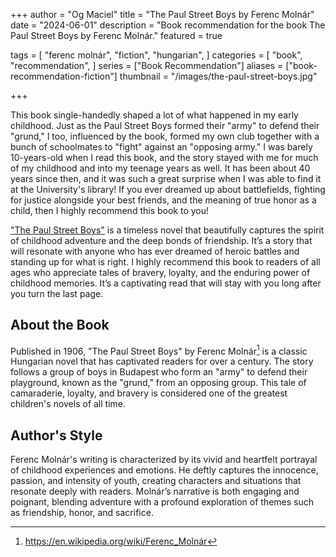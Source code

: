 +++
author = "Og Maciel"
title = "The Paul Street Boys by Ferenc Molnár"
date = "2024-06-01"
description = "Book recommendation for the book The Paul Street Boys by Ferenc Molnár."
featured = true

tags = [
    "ferenc molnár",
    "fiction",
    "hungarian",
]
categories = [
    "book",
    "recommendation",
]
series = ["Book Recommendation"]
aliases = ["book-recommendation-fiction"]
thumbnail = "/images/the-paul-street-boys.jpg"

+++

This book single-handedly shaped a lot of what happened in my early childhood. Just as the Paul Street Boys formed their "army" to defend their "grund," I too, influenced by the book, formed my own club together with a bunch of schoolmates to "fight" against an "opposing army." I was barely 10-years-old when I read this book, and the story stayed with me for much of my childhood and into my teenage years as well. It has been about 40 years since then, and it was such a great surprise when I was able to find it at the University's library! If you ever dreamed up about battlefields, fighting for justice alongside your best friends, and the meaning of true honor as a child, then I highly recommend this book to you!

["The Paul Street Boys"](https://amzn.to/3V8SbcO) is a timeless novel that beautifully captures the spirit of childhood adventure and the deep bonds of friendship. It’s a story that will resonate with anyone who has ever dreamed of heroic battles and standing up for what is right. I highly recommend this book to readers of all ages who appreciate tales of bravery, loyalty, and the enduring power of childhood memories. It’s a captivating read that will stay with you long after you turn the last page.
<!--more-->

## About the Book

Published in 1906, "The Paul Street Boys" by Ferenc Molnár[^1] is a classic Hungarian novel that has captivated readers for over a century. The story follows a group of boys in Budapest who form an "army" to defend their playground, known as the "grund," from an opposing group. This tale of camaraderie, loyalty, and bravery is considered one of the greatest children's novels of all time.

## Author's Style

Ferenc Molnár's writing is characterized by its vivid and heartfelt portrayal of childhood experiences and emotions. He deftly captures the innocence, passion, and intensity of youth, creating characters and situations that resonate deeply with readers. Molnár’s narrative is both engaging and poignant, blending adventure with a profound exploration of themes such as friendship, honor, and sacrifice.

[^1]: https://en.wikipedia.org/wiki/Ferenc_Molnár
